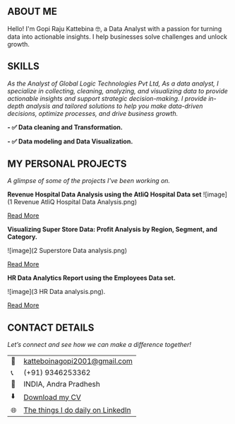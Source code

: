 <!--Section 1: Introduce your self-->
## ABOUT ME

Hello! I'm Gopi Raju Kattebina 🤓, a Data Analyst with a passion for turning data into actionable insights. I help businesses solve challenges and unlock growth.


<!--Mention your top/relevant skills here - core and soft skills-->
## SKILLS

*As the Analyst of Global Logic Technologies Pvt Ltd, As a data analyst, I specialize in collecting, cleaning, analyzing, and visualizing data to provide actionable insights and support strategic decision-making.*
*I provide in-depth analysis and tailored solutions to help you make data-driven decisions, optimize processes, and drive business growth.*

**- ✅ Data cleaning and Transformation.**

**- ✅ Data modeling and Data Visualization.**

<!--Section 2: List 3-4 key projects-->
## MY PERSONAL PROJECTS 

*A glimpse of some of the projects I've been working on.*

**Revenue Hospital Data Analysis using the AtliQ Hospital Data set**
![image](1 Revenue AtliQ Hospital Data Analysis.png)

[Read More](https://www.linkedin.com/posts/gopi-raju-katteboina-410420222_atliq-hospitality-dashboard-purpose-activity-7276831751803478016-3jMD?utm_source=share&utm_medium=member_desktop)

**Visualizing Super Store Data: Profit Analysis by Region, Segment, and Category.**

![image](2 Superstore Data analysis.png)

[Read More](https://www.linkedin.com/posts/gopi-raju-katteboina-410420222_visualizing-super-store-data-profit-analysis-activity-7076559267792629760-ldkW?utm_source=share&utm_medium=member_desktop)

**HR Data Analytics Report using the Employees Data set.**

![image](3 HR Data analysis.png). 

[Read More](https://www.linkedin.com/posts/gopi-raju-katteboina-410420222_hr-data-analytics-report-data-cleaning-activity-7076161964267229184-utjv?utm_source=share&utm_medium=member_desktop)


## CONTACT DETAILS

*Let’s connect and see how we can make a difference together!*
<table>
  <tbody>
    <tr>
      <td>📧</td>
      <td><a href="mailto:katteboinagopi2001@gmail.com">katteboinagopi2001@gmail.com</a></td>
    </tr>
    <tr>
      <td>📞</td>
      <td>(+91) 9346253362</td>
    </tr>
    <tr>
      <td>📍</td>
      <td>INDIA, Andra Pradhesh</td>
    </tr>
    <tr>
      <td>⬇️</td>
      <td><a href="Gopik_resume.docx">Download my CV</a></td>
    </tr>
    <tr>
      <td>🌐</td>
      <td><a href="https://www.linkedin.com/in/gopi-raju-katteboina-410420222/">The things I do daily on LinkedIn</a></td>
    </tr>
  </tbody>
</table>

   
